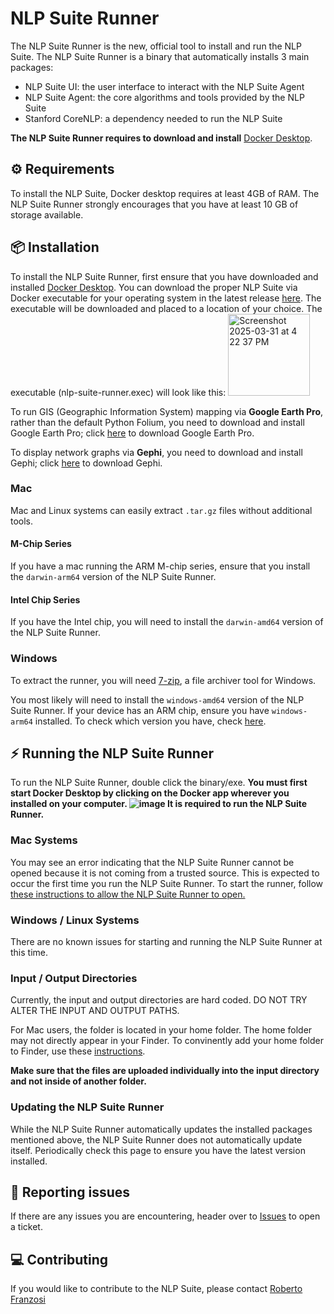 # NLP Suite Runner

The NLP Suite Runner is the new, official tool to install and run the NLP Suite.
The NLP Suite Runner is a binary that automatically installs 3 main packages:

- NLP Suite UI: the user interface to interact with the NLP Suite Agent
- NLP Suite Agent: the core algorithms and tools provided by the NLP Suite
- Stanford CoreNLP: a dependency needed to run the NLP Suite

**The NLP Suite Runner requires to download and install** [Docker Desktop](https://www.docker.com/products/docker-desktop/).

## ⚙️ Requirements

To install the NLP Suite, Docker desktop requires at least 4GB of RAM.
The NLP Suite Runner strongly encourages that you have at least 10 GB of storage available.

## 📦 Installation

To install the NLP Suite Runner, first ensure that you have downloaded and installed [Docker Desktop](https://www.docker.com/products/docker-desktop/).
You can download the proper NLP Suite via Docker executable for your operating system in the latest release [here](https://github.com/NLP-Suite/nlp-suite-runner/releases/latest).
The executable will be downloaded and placed to a location of your choice. The executable (nlp-suite-runner.exec) will look like this: <img width="131" alt="Screenshot 2025-03-31 at 4 22 37 PM" src="https://github.com/user-attachments/assets/df863362-df60-4bcc-b266-e56932ff9717" />


To run GIS (Geographic Information System) mapping via **Google Earth Pro**, rather than the default Python Folium, you need to download and install Google Earth Pro; click [here](https://www.google.com/earth/download/gep/agree.html?hl=en-GB) to download Google Earth Pro.

To display network graphs via **Gephi**, you need to download and install Gephi; click [here](https://gephi.org/users/download/) to download Gephi. 

### Mac

Mac and Linux systems can easily extract `.tar.gz` files without additional tools.

#### M-Chip Series

If you have a mac running the ARM M-chip series, ensure that you install the `darwin-arm64` version of the NLP Suite Runner.

#### Intel Chip Series

If you have the Intel chip, you will need to install the `darwin-amd64` version of the NLP Suite Runner.

### Windows

To extract the runner, you will need [7-zip](https://www.7-zip.org/), a file archiver tool for Windows.

You most likely will need to install the `windows-amd64` version of the NLP Suite Runner.
If your device has an ARM chip, ensure you have `windows-arm64` installed. To check which version you have, check [here](https://www.tenforums.com/tutorials/176966-how-check-if-processor-32-bit-64-bit-arm-windows-10-a.html).

## ⚡️ Running the NLP Suite Runner

To run the NLP Suite Runner, double click the binary/exe.
**You must first start Docker Desktop by clicking on the Docker app wherever you installed on your computer.
![image](https://github.com/user-attachments/assets/0b881596-c8b8-47e7-a63d-522475ffee4e)
It is required to run the NLP Suite Runner.**

### Mac Systems

You may see an error indicating that the NLP Suite Runner cannot be opened because it is not coming from a trusted source.
This is expected to occur the first time you run the NLP Suite Runner. To start the runner, follow [these instructions to allow the NLP Suite Runner to open.](https://www.macworld.com/article/672947/how-to-open-a-mac-app-from-an-unidentified-developer.html#:~:text=Open%20System%20Settings.-,Go%20to%20Privacy%20%26%20Security.,Click%20the%20Open%20Anyway%20button.)

### Windows / Linux Systems

There are no known issues for starting and running the NLP Suite Runner at this time.

### Input / Output Directories
Currently, the input and output directories are hard coded. DO NOT TRY ALTER THE INPUT AND OUTPUT PATHS.

For Mac users, the folder is located in your home folder. The home folder may not directly appear in your Finder. To convinently add your home folder to Finder, use these [instructions](https://www.tomsguide.com/how-to/how-to-find-the-home-folder-on-mac-and-add-it-to-finder).

**Make sure that the files are uploaded individually into the input directory and not inside of another folder.**

### Updating the NLP Suite Runner

While the NLP Suite Runner automatically updates the installed packages mentioned above, the NLP Suite Runner does not automatically update itself.
Periodically check this page to ensure you have the latest version installed.

## 📣 Reporting issues

If there are any issues you are encountering, header over to [Issues](https://github.com/NLP-Suite/nlp-suite-runner/issues) to open a ticket.

## 💻 Contributing

If you would like to contribute to the NLP Suite, please contact [Roberto Franzosi](https://sociology.emory.edu/people/bios/Franzosi-Roberto.html)

